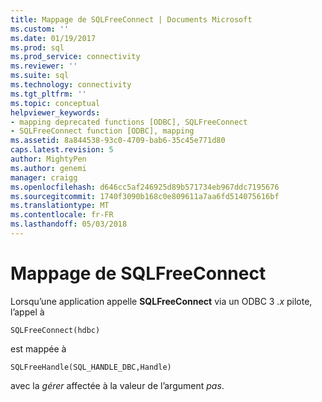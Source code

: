 ```yaml
---
title: Mappage de SQLFreeConnect | Documents Microsoft
ms.custom: ''
ms.date: 01/19/2017
ms.prod: sql
ms.prod_service: connectivity
ms.reviewer: ''
ms.suite: sql
ms.technology: connectivity
ms.tgt_pltfrm: ''
ms.topic: conceptual
helpviewer_keywords:
- mapping deprecated functions [ODBC], SQLFreeConnect
- SQLFreeConnect function [ODBC], mapping
ms.assetid: 8a844538-93c0-4709-bab6-35c45e771d80
caps.latest.revision: 5
author: MightyPen
ms.author: genemi
manager: craigg
ms.openlocfilehash: d646cc5af246925d89b571734eb967ddc7195676
ms.sourcegitcommit: 1740f3090b168c0e809611a7aa6fd514075616bf
ms.translationtype: MT
ms.contentlocale: fr-FR
ms.lasthandoff: 05/03/2018
---
```

# <a name="sqlfreeconnect-mapping"></a>Mappage de SQLFreeConnect
Lorsqu’une application appelle **SQLFreeConnect** via un ODBC 3 *.x* pilote, l’appel à  
  
```  
SQLFreeConnect(hdbc)   
```  
  
 est mappée à  
  
```  
SQLFreeHandle(SQL_HANDLE_DBC,Handle)  
```  
  
 avec la *gérer* affectée à la valeur de l’argument *pas*.
